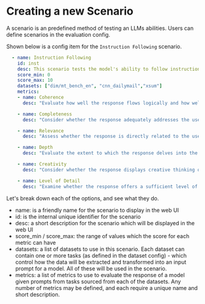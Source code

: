 # Creating a new Scenario

A scenario is an predefined method of testing an LLMs abilities. Users can define scenarios in the evaluation config.

Shown below is a config item for the `Instruction Following` scenario.

```yaml
  - name: Instruction Following
    id: inst
    desc: This scenario tests the model's ability to follow instructions on a range of different tasks.
    score_min: 0
    score_max: 10
    datasets: ["dim/mt_bench_en", "cnn_dailymail","xsum"]
    metrics:
    - name: Coherence
      desc: "Evaluate how well the response flows logically and how well ideas are connected. A high score should be given to responses that are easy to follow."

    - name: Completeness
      desc: "Consider whether the response adequately addresses the user's query, providing all necessary information. High scores should go to responses that are comprehensive."

    - name: Relevance
      desc: "Assess whether the response is directly related to the user's question and does not veer off-topic. High scores should be for highly relevant responses."

    - name: Depth
      desc: "Evaluate the extent to which the response delves into the topic, providing valuable insights or additional information. High scores should go to in-depth responses."

    - name: Creativity
      desc: "Consider whether the response displays creative thinking or novel approaches. High scores should be given to responses that demonstrate creativity when appropriate."

    - name: Level of Detail
      desc: "Examine whether the response offers a sufficient level of detail, catering to the user's needs. High scores should be given to responses with rich detail when necessary."
```

Let's break down each of the options, and see what they do.

* name: is a friendly name for the scenario to display in the web UI
* id: is the internal unique identifier for the scenario
* desc: a short description for the scenario which will be displayed in the web UI
* score_min / score_max: the range of values which the score for each metric can have
* datasets: a list of datasets to use in this scenario. Each dataset can contain one or more tasks (as defined in the dataset config) - which control how the data will be extracted and transformed into an input prompt for a model. All of these will be used in the scenario.
* metrics: a list of metrics to use to evaluate the response of a model given prompts from tasks sourced from each of the datasets. Any number of metrics may be defined, and each require a unique name and short description.